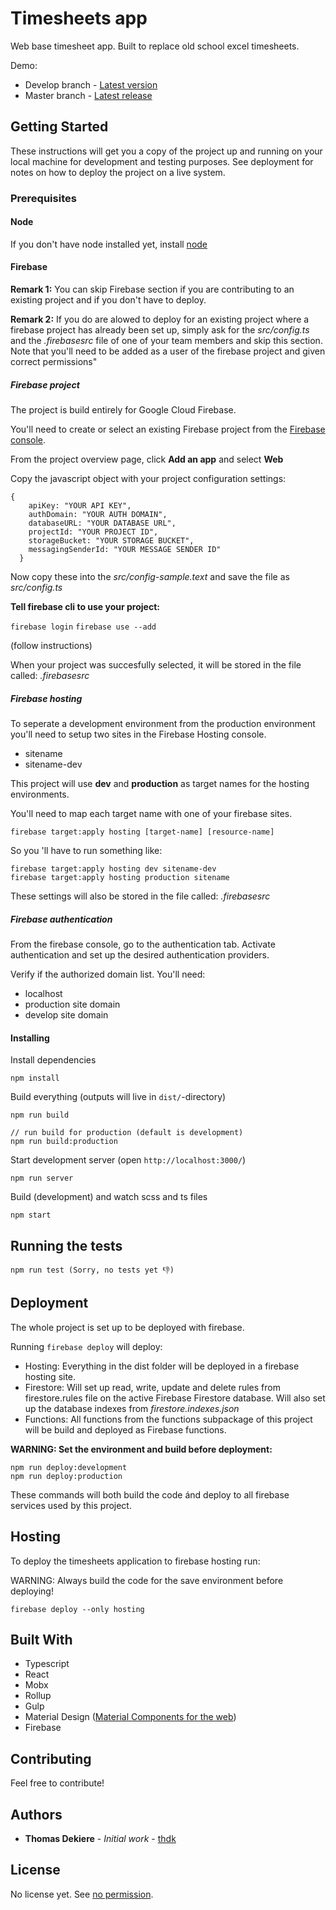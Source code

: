 # Timesheets app

Web base timesheet app. Built to replace old school excel timesheets.

Demo:
* Develop branch - [Latest version](https://dev-timesheets.firebaseapp.com)
* Master branch - [Latest release](https://timesheets-ffc4b.firebaseapp.com)

## Getting Started

These instructions will get you a copy of the project up and running on your local machine for development and testing purposes. See deployment for notes on how to deploy the project on a live system.

### Prerequisites

#### Node

If you don't have node installed yet, install [node](https://nodejs.org/en/download/)

#### Firebase

**Remark 1:** You can skip Firebase section if you are contributing to an existing project and if you don't have to deploy.

**Remark 2:** If you do are alowed to deploy for an existing project where a firebase project has already been set up, simply ask for the *src/config.ts* and the *.firebasesrc* file of one of your team members and skip this section. Note that you'll need to be added as a user of the firebase project and given correct permissions"

##### Firebase project

The project is build entirely for Google Cloud Firebase.

You'll need to create or select an existing Firebase project from the [Firebase console](https://console.firebase.google.com).

From the project overview page, click **Add an app** and select **Web**

Copy the javascript object with your project configuration settings:

```
{
    apiKey: "YOUR API KEY",
    authDomain: "YOUR AUTH DOMAIN",
    databaseURL: "YOUR DATABASE URL",
    projectId: "YOUR PROJECT ID",
    storageBucket: "YOUR STORAGE BUCKET",
    messagingSenderId: "YOUR MESSAGE SENDER ID"
  }
```

Now copy these into the *src/config-sample.text* and save the file as *src/config.ts*

**Tell firebase cli to use your project:**

`firebase login`
`firebase use --add`

(follow instructions)

When your project was succesfully selected, it will be stored in the file called: *.firebasesrc*

##### Firebase hosting
To seperate a development environment from the production environment you'll need to setup two sites in the Firebase Hosting console.

* sitename
* sitename-dev

This project will use **dev** and **production** as target names for the hosting environments.

You'll need to map each target name with one of your firebase sites.

`firebase target:apply hosting [target-name] [resource-name]`

So you 'll have to run something like:

```
firebase target:apply hosting dev sitename-dev
firebase target:apply hosting production sitename
```

These settings will also be stored in the file called: *.firebasesrc*

##### Firebase authentication

From the firebase console, go to the authentication tab.
Activate authentication and set up the desired authentication providers.

Verify if the authorized domain list. You'll need:
* localhost
* production site domain
* develop site domain

#### Installing

Install dependencies

    npm install

Build everything (outputs will live in `dist/`-directory)

    npm run build

    // run build for production (default is development)
    npm run build:production

Start development server (open `http://localhost:3000/`)

    npm run server

Build (development) and watch scss and ts files

    npm start

## Running the tests

    npm run test (Sorry, no tests yet 👎)

## Deployment

The whole project is set up to be deployed with firebase.

Running `firebase deploy` will deploy:
* Hosting: Everything in the dist folder will be deployed in a firebase hosting site.
* Firestore: Will set up read, write, update and delete rules from firestore.rules file on the active Firebase Firestore database. Will also set up the database indexes from *firestore.indexes.json*
* Functions: All functions from the functions subpackage of this project will be build and deployed as Firebase functions.

**WARNING: Set the environment and build before deployment:**

```
npm run deploy:development
npm run deploy:production
```

These commands will both build the code ánd deploy to all firebase services used by this project.

## Hosting

To deploy the timesheets application to firebase hosting run:

WARNING: Always build the code for the save environment before deploying!
```
firebase deploy --only hosting
```


## Built With

* Typescript
* React
* Mobx
* Rollup
* Gulp
* Material Design ([Material Components for the web](https://github.com/material-components/material-components-web))
* Firebase

## Contributing

Feel free to contribute!

## Authors

* **Thomas Dekiere** - *Initial work* - [thdk](https://github.com/thdk)

## License

No license yet. See [no permission](https://choosealicense.com/no-permission/).